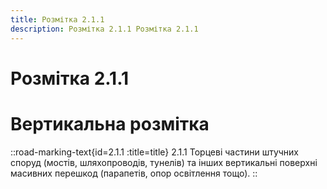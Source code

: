 ```yaml
---
title: Розмітка 2.1.1
description: Розмітка 2.1.1 Розмітка 2.1.1
---
```

# Розмітка 2.1.1
# Вертикальна розмітка
::road-marking-text{id=2.1.1 :title=title}
2.1.1 Торцеві частини штучних споруд (мостів, шляхопроводів, тунелів) та інших вертикальні поверхні масивних перешкод (парапетів, опор освітлення тощо).
::